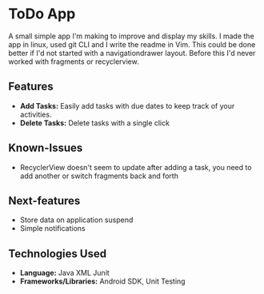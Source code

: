 # ToDo App

A small simple app I'm making to improve and display my skills. I made the app in linux, used git CLI and I write the readme in Vim. 
This could be done better if I'd not started with a navigationdrawer layout. Before this I'd never worked with fragments or recyclerview.

## Features

- **Add Tasks:** Easily add tasks with due dates to keep track of your activities.
- **Delete Tasks:** Delete tasks with a single click

## Known-Issues

- RecyclerView doesn't seem to update after adding a task, you need to add another or switch fragments back and forth

## Next-features

- Store data on application suspend
- Simple notifications

## Technologies Used

- **Language:** Java XML Junit
- **Frameworks/Libraries:** Android SDK, Unit Testing

